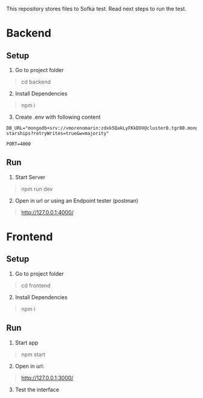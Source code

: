 This repository stores files to Sofka test. Read next steps to run the test.

# Backend

## Setup

1. Go to project folder

> cd backend

2. Install Dependencies

> npm i

3. Create .env with following content

````
DB_URL="mongodb+srv://vmorenomarin:zdxk5QakLyFKkDOV@cluster0.tgr80.mongodb.net/softka-starships?retryWrites=true&w=majority"

PORT=4000

````

## Run

1. Start Server

> npm run dev

2. Open in url or using an Endpoint tester (postman)

> http://127.0.0.1:4000/

# Frontend

## Setup

1. Go to project folder

> cd frontend

2. Install Dependencies

> npm i

## Run

1. Start app

> npm start

2. Open in url:

> http://127.0.0.1:3000/

3. Test the interface